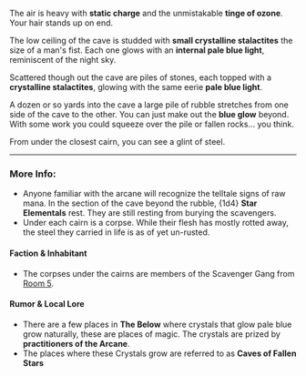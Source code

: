 The air is heavy with **static charge** and the unmistakable **tinge of ozone**. Your hair stands up on end.

The low ceiling of the cave is studded with **small crystalline stalactites** the size of a man's fist. Each one glows with an **internal pale blue light**, reminiscent of the night sky.  

Scattered though out the cave are piles of stones, each topped with a **crystalline stalactites**, glowing with the same eerie **pale blue light**.

A dozen or so yards into the cave a large pile of rubble stretches from one side of the cave to the other. You can just make out the **blue glow** beyond. With some work you could squeeze over the pile or fallen rocks... you think.  

From under the closest cairn, you can see a glint of steel.

---

### More Info:

* Anyone familiar with the arcane will recognize the telltale signs of raw mana. In the section of the cave beyond the rubble, {1d4} **Star Elementals** rest. They are still resting from burying the scavengers.
* Under each cairn is a corpse. While their flesh has mostly rotted away, the steel they carried in life is as of yet un-rusted.

#### Faction & Inhabitant

* The corpses under the cairns are members of the Scavenger Gang from [Room 5](Room_5.md).

#### Rumor & Local Lore

* There are a few places in **The Below** where crystals that glow pale blue grow naturally, these are places of magic. The crystals are prized by **practitioners of the Arcane**.
* The places where these Crystals grow are referred to as **Caves of Fallen Stars** 
